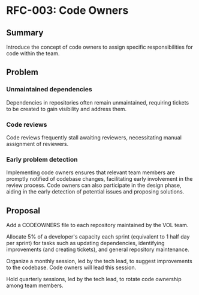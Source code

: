 # RFC-003: Code Owners

## Summary

Introduce the concept of code owners to assign specific responsibilities for code within the team.

## Problem

### Unmaintained dependencies

Dependencies in repositories often remain unmaintained, requiring tickets to be created to gain visibility and address them.
### Code reviews

Code reviews frequently stall awaiting reviewers, necessitating manual assignment of reviewers.
### Early problem detection

Implementing code owners ensures that relevant team members are promptly notified of codebase changes, facilitating early involvement in the review process. Code owners can also participate in the design phase, aiding in the early detection of potential issues and proposing solutions.

## Proposal

Add a CODEOWNERS file to each repository maintained by the VOL team.

Allocate 5% of a developer's capacity each sprint (equivalent to 1 half day per sprint) for tasks such as updating dependencies, identifying improvements (and creating tickets), and general repository maintenance.

Organize a monthly session, led by the tech lead, to suggest improvements to the codebase. Code owners will lead this session.

Hold quarterly sessions, led by the tech lead, to rotate code ownership among team members.
